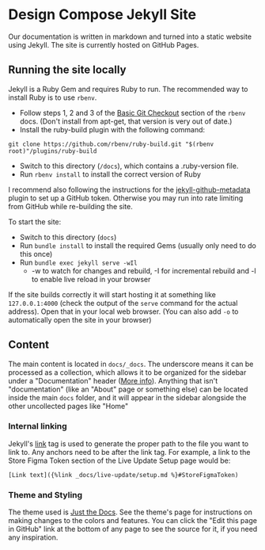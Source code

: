# Design Compose Jekyll Site

Our documentation is written in markdown and turned into a static website using Jekyll. The site is currently hosted on GitHub Pages.

## Running the site locally

Jekyll is a Ruby Gem and requires Ruby to run. The recommended way to install Ruby is to use `rbenv`.

- Follow steps 1, 2 and 3 of the [Basic Git Checkout](https://github.com/rbenv/rbenv#basic-git-checkout) section of the `rbenv` docs. (Don't install from apt-get, that version is very out of date.)
- Install the ruby-build plugin with the following command:
```
git clone https://github.com/rbenv/ruby-build.git "$(rbenv root)"/plugins/ruby-build
```
- Switch to this directory (`/docs`), which contains a .ruby-version file. 
- Run `rbenv install` to install the correct version of Ruby

I recommend also following the instructions for the [jekyll-github-metadata](https://github.com/jekyll/github-metadata/blob/main/docs/authentication.md) plugin to set up a GitHub token. Otherwise you may run into rate limiting from GitHub while re-building the site.

To start the site:

- Switch to this directory (`docs`)
- Run `bundle install` to install the required Gems (usually only need to do this once)
- Run `bundle exec jekyll serve -wIl`
    - -w to watch for changes and rebuild, -I for incremental rebuild and -l to enable live reload in your browser

If the site builds correctly it will start hosting it at something like `127.0.0.1:4000` (check the output of the `serve` command for the actual address). Open that in your local web browser. (You can also add `-o` to automatically open the site in your browser)

## Content

The main content is located in `docs/_docs`. The underscore means it can be processed as a collection, which allows it to be organized for the sidebar under a "Documentation" header ([More info](https://just-the-docs.com/docs/configuration/#document-collections)). Anything that isn't "documentation" (like an "About" page or something else) can be located inside the main `docs` folder, and it will appear in the sidebar alongside the other uncollected pages like "Home"

### Internal linking

Jekyll's [link](https://jekyllrb.com/docs/liquid/tags/#links) tag is used to generate the proper path to the file you want to link to. Any anchors need to be after the link tag. For example, a link to the Store Figma Token section of the Live Update Setup page would be: 

```
[Link text]({%link _docs/live-update/setup.md %}#StoreFigmaToken)
```

### Theme and Styling

The theme used is [Just the Docs](https://just-the-docs.com/). See the theme's page for instructions on making changes to the colors and features. You can click the "Edit this page in GitHub" link at the bottom of any page to see the source for it, if you need any inspiration.
